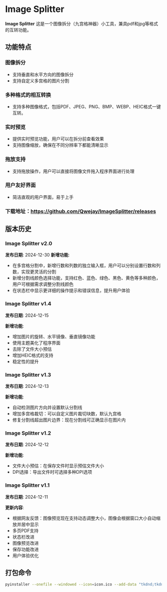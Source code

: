 # Image Splitter

**Image Splitter** 这是一个图像拆分（九宫格神器）小工具，兼具pdf和jpg等格式的互转功能。

## 功能特点

### 图像拆分
- 支持垂直和水平方向的图像拆分
- 支持自定义多宫格的图片分割

### 多种格式的相互转换
- 支持多种图像格式，包括PDF、JPEG、PNG、BMP、WEBP、HEIC格式一键互转。

### 实时预览
- 提供实时预览功能，用户可以在拆分前查看效果
- 支持图像缩放，确保在不同分辨率下都能清晰显示

### 拖放支持
- 支持拖放操作，用户可以直接将图像文件拖入程序界面进行处理

### 用户友好界面
- 简洁直观的用户界面，易于上手

### 下载地址：https://github.com/Qwejay/ImageSplitter/releases

## 版本历史

### Image Splitter v2.0
**发布日期**: 2024-12-30
**新增功能**:
- 在多宫格分割中，新增行数和列数的独立输入框，用户可以分别设置行数和列数，实现更灵活的分割
- 新增分割线颜色选择功能，支持红色、蓝色、绿色、黑色、黄色等多种颜色，用户可根据需求调整分割线颜色
- 在状态栏中显示更详细的操作提示和错误信息，提升用户体验 

### Image Splitter v1.4
**发布日期**: 2024-12-15
  
**新增功能**:
- 增加图片的旋转、水平镜像、垂直镜像功能
- 使用主题美化了程序界面
- 去除了文件大小预估
- 增加HEIC格式的支持
- 稳定性的提升

### Image Splitter v1.3
**发布日期**: 2024-12-13

**新增功能**:
- 自动检测图片方向并设置默认分割线
- 增加多宫格裁切：可以自定义图片裁切块数，默认九宫格
- 修复分割线超出图片边界：现在分割线可正确显示在图片内

### Image Splitter v1.2
**发布日期**: 2024-12-12

**新增功能**:
- 文件大小预估：在保存文件时显示预估文件大小
- DPI选择：导出文件时可选择多种DPI选项

### Image Splitter v1.1
**发布日期**: 2024-12-11

**更新内容**:
- 根据网友反馈：图像预览现在支持动态调整大小，图像会根据窗口大小自动缩放并居中显示
- 多页PDF支持
- 状态栏改进
- 图像预览改进
- 保存功能改进
- 用户体验优化

## 打包命令

```bash
pyinstaller --onefile --windowed --icon=icon.ico --add-data "tkdnd;tkdnd" ImageSplitter.py
